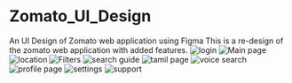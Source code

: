 # Zomato_UI_Design
An UI Design of Zomato web application using Figma
This is a re-design of the zomato web application with added features.
![login](https://user-images.githubusercontent.com/107787299/192537682-765844c2-c647-428d-86a2-205b4c2b1e4a.png)
![Main page](https://user-images.githubusercontent.com/107787299/192537734-0aa749f7-2b90-43e4-b64a-a995c861bfdb.png)
![location](https://user-images.githubusercontent.com/107787299/192537750-bd99971f-3af1-47d3-bf16-e5354ed1d680.png)
![Filters](https://user-images.githubusercontent.com/107787299/192537765-12e4244a-d89c-49dd-b8cf-cbd0ba06fc8c.png)
![search guide](https://user-images.githubusercontent.com/107787299/192537769-7299d6f4-b6e1-4eb6-af8d-bf0e6b09b3d3.png)
![tamil page](https://user-images.githubusercontent.com/107787299/192537775-67ddd1b2-088f-4134-8a60-7a520efbc111.png)
![voice search](https://user-images.githubusercontent.com/107787299/192537781-a7334dd3-fdfa-4603-ac78-21a0a761c61a.png)
![profile page](https://user-images.githubusercontent.com/107787299/192537787-53f70040-619d-42f1-ac56-58b6a11162df.png)
![settings](https://user-images.githubusercontent.com/107787299/192537799-6c78673e-7488-4eac-80d8-e714be8375ba.png)
![support](https://user-images.githubusercontent.com/107787299/192537804-0b9092df-ef0e-4dc7-96ed-8c2012ae02d6.png)
